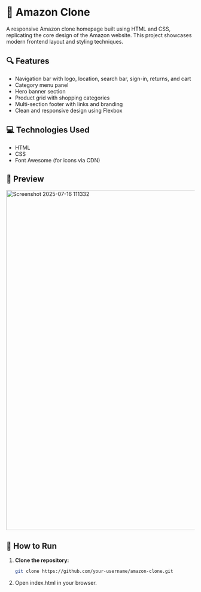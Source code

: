# 🛒 Amazon Clone
 A responsive Amazon clone homepage built using HTML and CSS, replicating the core design of the Amazon website. This project showcases modern frontend layout and styling techniques.
## 🔍 Features
- Navigation bar with logo, location, search bar, sign-in, returns, and cart
- Category menu panel
- Hero banner section
- Product grid with shopping categories
- Multi-section footer with links and branding
- Clean and responsive design using Flexbox
## 💻 Technologies Used
- HTML
- CSS
- Font Awesome (for icons via CDN)
## 📸 Preview
 <img width="1919" height="908" alt="Screenshot 2025-07-16 111332" src="https://github.com/user-attachments/assets/3eca4084-7ce1-4654-b32c-5e9baa1dbe28" />
 
## 🚀 How to Run
1. **Clone the repository:**
   ```sh
   git clone https://github.com/your-username/amazon-clone.git
   ```
2. Open index.html in your browser.

